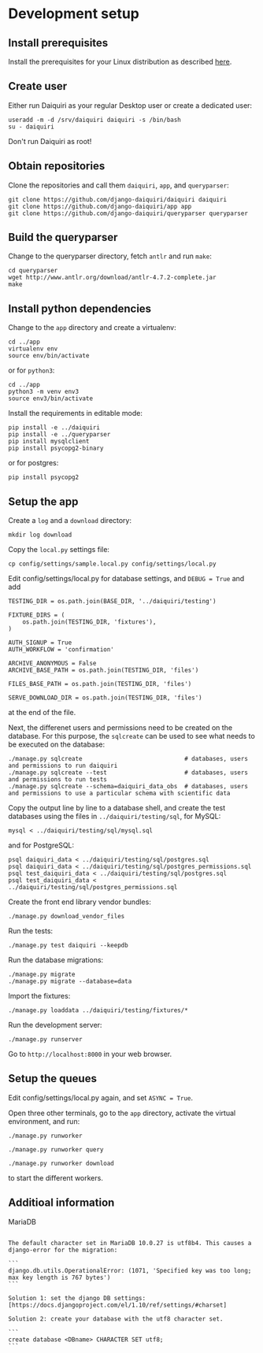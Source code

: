 Development setup
=================

Install prerequisites
---------------------

Install the prerequisites for your Linux distribution as described [here](prerequisites).


Create user
-----------

Either run Daiquiri as your regular Desktop user or create a dedicated user:

```
useradd -m -d /srv/daiquiri daiquiri -s /bin/bash
su - daiquiri
```

Don't run Daiquiri as root!


Obtain repositories
-------------------

Clone the repositories and call them `daiquiri`, `app`, and `queryparser`:

```
git clone https://github.com/django-daiquiri/daiquiri daiquiri
git clone https://github.com/django-daiquiri/app app
git clone https://github.com/django-daiquiri/queryparser queryparser
```

Build the queryparser
---------------------

Change to the queryparser directory, fetch `antlr` and run `make`:

```
cd queryparser
wget http://www.antlr.org/download/antlr-4.7.2-complete.jar
make
```

Install python dependencies
---------------------------

Change to the `app` directory and create a virtualenv:

```
cd ../app
virtualenv env
source env/bin/activate
```

or for `python3`:

```
cd ../app
python3 -m venv env3
source env3/bin/activate
```

Install the requirements in editable mode:

```
pip install -e ../daiquiri
pip install -e ../queryparser
pip install mysqlclient
pip install psycopg2-binary
```
or for postgres:
```
pip install psycopg2
```

Setup the app
-------------

Create a `log` and a `download` directory:

```
mkdir log download
```

Copy the `local.py` settings file:

```
cp config/settings/sample.local.py config/settings/local.py
```

Edit config/settings/local.py for database settings, and `DEBUG = True` and add

```
TESTING_DIR = os.path.join(BASE_DIR, '../daiquiri/testing')

FIXTURE_DIRS = (
    os.path.join(TESTING_DIR, 'fixtures'),
)

AUTH_SIGNUP = True
AUTH_WORKFLOW = 'confirmation'

ARCHIVE_ANONYMOUS = False
ARCHIVE_BASE_PATH = os.path.join(TESTING_DIR, 'files')

FILES_BASE_PATH = os.path.join(TESTING_DIR, 'files')

SERVE_DOWNLOAD_DIR = os.path.join(TESTING_DIR, 'files')
```

at the end of the file.

Next, the differenet users and permissions need to be created on the database. For this purpose, the `sqlcreate` can be used to see what needs to be executed on the database:

```
./manage.py sqlcreate                             # databases, users and permissions to run daiquiri
./manage.py sqlcreate --test                      # databases, users and permissions to run tests
./manage.py sqlcreate --schema=daiquiri_data_obs  # databases, users and permissions to use a particular schema with scientific data
```

Copy the output line by line to a database shell, and create the test databases using the files in `../daiquiri/testing/sql`, for MySQL:

```
mysql < ../daiquiri/testing/sql/mysql.sql
```

and for PostgreSQL:

```
psql daiquiri_data < ../daiquiri/testing/sql/postgres.sql
psql daiquiri_data < ../daiquiri/testing/sql/postgres_permissions.sql
psql test_daiquiri_data < ../daiquiri/testing/sql/postgres.sql
psql test_daiquiri_data < ../daiquiri/testing/sql/postgres_permissions.sql
```

Create the front end library vendor bundles:

```
./manage.py download_vendor_files
```

Run the tests:

```
./manage.py test daiquiri --keepdb
```

Run the database migrations:

```
./manage.py migrate
./manage.py migrate --database=data
```

Import the fixtures:

```
./manage.py loaddata ../daiquiri/testing/fixtures/*
```

Run the development server:

```
./manage.py runserver
```

Go to `http://localhost:8000` in your web browser.


Setup the queues
----------------

Edit config/settings/local.py again, and set `ASYNC = True`.


Open three other terminals, go to the `app` directory, activate the virtual environment, and run:

```
./manage.py runworker
```

```
./manage.py runworker query
```

```
./manage.py runworker download
```

to start the different workers.


Additioal information
---------------------

MariaDB
~~~~~~~

The default character set in MariaDB 10.0.27 is utf8b4. This causes a django-error for the migration:

```
django.db.utils.OperationalError: (1071, 'Specified key was too long; max key length is 767 bytes')
```

Solution 1: set the django DB settings: [https://docs.djangoproject.com/el/1.10/ref/settings/#charset]

Solution 2: create your database with the utf8 character set.

```
create database <DBname> CHARACTER SET utf8;
```
